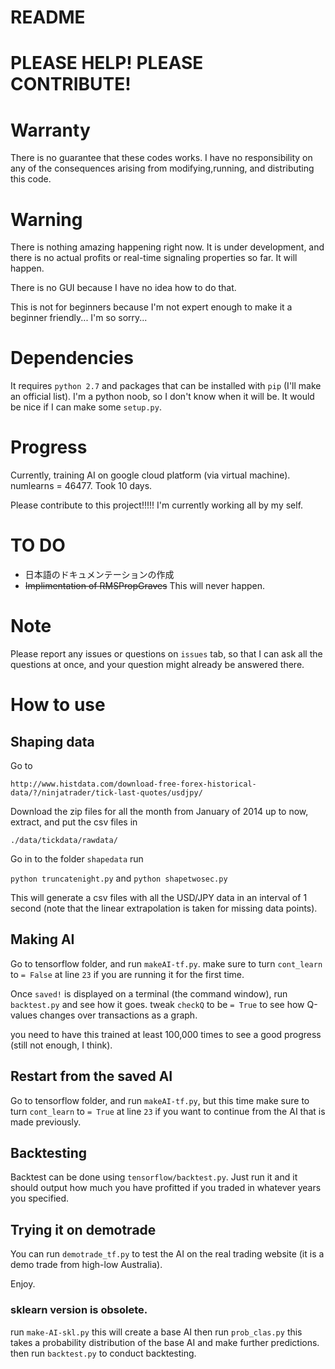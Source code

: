 README
=====

# PLEASE HELP! PLEASE CONTRIBUTE!

# Warranty
There is no guarantee that these codes works. 
I have no responsibility on any of the consequences arising from modifying,running, and distributing this code.

# Warning

There is nothing amazing happening right now. It is under development, and there is no actual profits or real-time signaling properties
so far. It will happen.

There is no GUI because I have no idea how to do that.

This is not for beginners because I'm not expert enough to make it a beginner friendly... I'm so sorry...

# Dependencies
It requires `python 2.7` and packages that can be installed with `pip` (I'll make an official list). 
I'm a python noob, so I don't know when it will be. It would be nice if I can make some `setup.py`.

# Progress
Currently, training AI on google cloud platform (via virtual machine). numlearns = 46477. Took 10 days.

Please contribute to this project!!!!! I'm currently working all by my self.

# TO DO
+ 日本語のドキュメンテーションの作成
+ ~~Implimentation of RMSPropGraves~~ This will never happen.

# Note

Please report any issues or questions on `issues` tab, so that I can ask all the questions at once, 
and your question might already be answered there.


# How to use

## Shaping data

Go to 

`http://www.histdata.com/download-free-forex-historical-data/?/ninjatrader/tick-last-quotes/usdjpy/`

Download the zip files for all the month from January of 2014 up to now, extract, and put the csv files in 

`./data/tickdata/rawdata/`

Go in to the folder `shapedata` run 

`python truncatenight.py`
and 
`python shapetwosec.py`

This will generate a csv files with all the USD/JPY data in an interval of 1 second
(note that the linear extrapolation is taken for missing data points).

## Making AI
Go to tensorflow folder,
and run `makeAI-tf.py`. make sure to turn `cont_learn` to `= False` at line `23` if you are running it for the first time.

Once `saved!` is displayed on a terminal (the command window), run `backtest.py` and see how it goes.
tweak `checkQ` to be `= True` to see how Q-values changes over transactions as a graph.

you need to have this trained at least 100,000 times to see a good progress (still not enough, I think). 

## Restart from the saved AI
Go to tensorflow folder,
and run `makeAI-tf.py`, but this time make sure to turn `cont_learn` to `= True` at line `23`
if you want to continue from the AI that is made previously.

## Backtesting

Backtest can be done using `tensorflow/backtest.py`. Just run it and it should output how much you have profitted 
if you traded in whatever years you specified.

## Trying it on demotrade

You can run `demotrade_tf.py` to test the AI on the real trading website (it is a demo trade from high-low Australia).

Enjoy.

### sklearn version is obsolete. 
run 
`make-AI-skl.py` this will create a base AI
then run
`prob_clas.py` this takes a probability distribution of the base AI and make further predictions.
then run
`backtest.py` to conduct backtesting.


<!---
## Donation
If you can't technically contribute but want to help, please send some bitcoins to
Any amount will help my studies, which means more free time, and more time to edit and tryout different techniques.
--->

